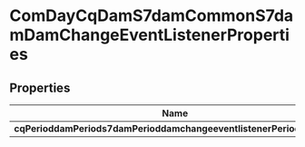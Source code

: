 
# ComDayCqDamS7damCommonS7damDamChangeEventListenerProperties

## Properties
Name | Type | Description | Notes
------------ | ------------- | ------------- | -------------
**cqPerioddamPeriods7damPerioddamchangeeventlistenerPeriodenabled** | [**ConfigNodePropertyBoolean**](ConfigNodePropertyBoolean.md) |  |  [optional]



